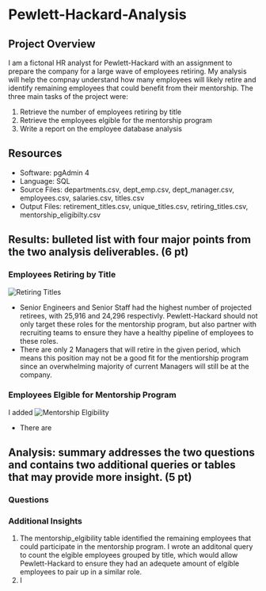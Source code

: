 # Pewlett-Hackard-Analysis

## Project Overview
I am a fictonal HR analyst for Pewlett-Hackard with an assignment to prepare the company for a large wave of employees retiring. My analysis will help the compnay understand how many employees will likely retire and identify remaining employees that could benefit from their mentorship. The three main tasks of the project were:

1. Retrieve the number of employees retiring by title
2. Retrieve the employees elgible for the mentorship program
3. Write a report on the employee database analysis

## Resources
- Software: pgAdmin 4
- Language: SQL
- Source Files: departments.csv, dept_emp.csv, dept_manager.csv, employees.csv, salaries.csv, titles.csv
- Output Files: retirement_titles.csv, unique_titles.csv, retiring_titles.csv, mentorship_eligibilty.csv

## Results: bulleted list with four major points from the two analysis deliverables. (6 pt)
### Employees Retiring by Title
![Retiring Titles](../main/Resources/retiring_titles.png)
- Senior Engineers and Senior Staff had the highest number of projected retirees, with 25,916 and 24,296 respectivly. Pewlett-Hackard should not only target these roles for the mentorship program, but also partner with recruiting teams to ensure they have a healthy pipeline of employees to these roles.
- There are only 2 Managers that will retire in the given period, which means this position may not be a good fit for the mentiorship program since an overwhelming majority of current Managers will still be at the company. 

### Employees Elgible for Mentorship Program
I added
![Mentorship Elgibility](../main/Resources/mentorship_titles.png)
- There are

## Analysis: summary addresses the two questions and contains two additional queries or tables that may provide more insight. (5 pt)
### Questions

### Additional Insights
1. The mentorship_elgibility table identified the remaining employees that could participate in the mentorship program. I wrote an additonal query to count the elgible employees grouped by title, which would allow Pewlett-Hackard to ensure they had an adequete amount of elgible employees to pair up in a similar role.
2. I
